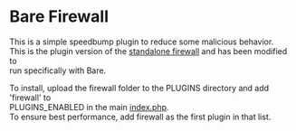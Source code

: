 # Bare Firewall

This is a simple speedbump plugin to reduce some malicious behavior.  
This is the plugin version of the [standalone firewall](https://github.com/cypnk/Firewall) and has been modified to  
run specifically with Bare.

To install, upload the firewall folder to the PLUGINS directory and add 'firewall' to  
PLUGINS_ENABLED in the main [index.php](https://github.com/cypnk/Bare/blob/master/index.php).  
To ensure best performance, add firewall as the first plugin in that list.
